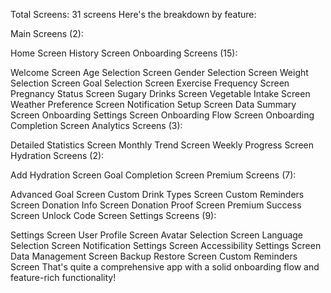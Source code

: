 Total Screens: 31 screens
Here's the breakdown by feature:

Main Screens (2):

Home Screen
History Screen
Onboarding Screens (15):

Welcome Screen
Age Selection Screen
Gender Selection Screen
Weight Selection Screen
Goal Selection Screen
Exercise Frequency Screen
Pregnancy Status Screen
Sugary Drinks Screen
Vegetable Intake Screen
Weather Preference Screen
Notification Setup Screen
Data Summary Screen
Onboarding Settings Screen
Onboarding Flow Screen
Onboarding Completion Screen
Analytics Screens (3):

Detailed Statistics Screen
Monthly Trend Screen
Weekly Progress Screen
Hydration Screens (2):

Add Hydration Screen
Goal Completion Screen
Premium Screens (7):

Advanced Goal Screen
Custom Drink Types Screen
Custom Reminders Screen
Donation Info Screen
Donation Proof Screen
Premium Success Screen
Unlock Code Screen
Settings Screens (9):

Settings Screen
User Profile Screen
Avatar Selection Screen
Language Selection Screen
Notification Settings Screen
Accessibility Settings Screen
Data Management Screen
Backup Restore Screen
Custom Reminders Screen
That's quite a comprehensive app with a solid onboarding flow and feature-rich functionality!